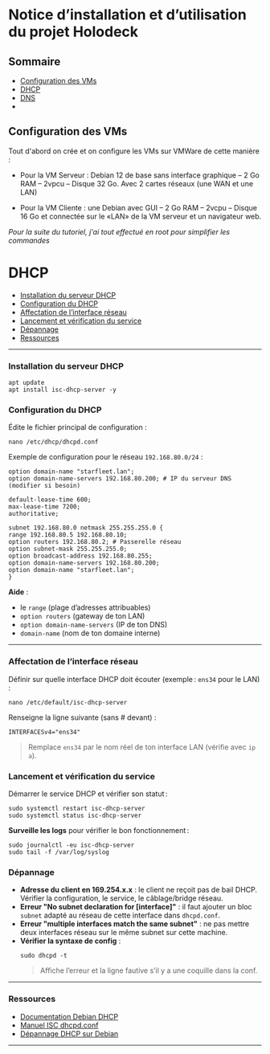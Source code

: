 # Notice d’installation et d’utilisation du projet Holodeck

## Sommaire
- [Configuration des VMs](#configuration-des-vms)
- [DHCP](#dhcp)
- [DNS](#dns)
- 


## Configuration des VMs
Tout d'abord on crée et on configure les VMs sur VMWare de cette manière : 

 - Pour la VM Serveur : Debian 12 de base sans interface graphique – 2 Go
   RAM – 2vpcu – Disque 32 Go. Avec 2 cartes réseaux (une WAN et une
   LAN)
   
 - Pour la VM Cliente : une Debian avec GUI – 2 Go RAM – 2vcpu – Disque
   16 Go et connectée sur le «LAN» de la VM serveur et un navigateur
   web.
   
*Pour la suite du tutoriel, j'ai tout effectué en root pour simplifier les commandes*

# DHCP
- [Installation du serveur DHCP](#installation-du-serveur-dhcp)
- [Configuration du DHCP](#configuration-du-dhcp)
- [Affectation de l’interface réseau](#affectation-de-linterface-réseau)
- [Lancement et vérification du service](#lancement-et-vérification-du-service)
- [Dépannage](#dépannage)
- [Ressources](#ressources)
---
### Installation du serveur DHCP

    apt update  
    apt install isc-dhcp-server -y

### Configuration du DHCP

Édite le fichier principal de configuration :

    nano /etc/dhcp/dhcpd.conf


Exemple de configuration pour le réseau `192.168.80.0/24` :

    option domain-name "starfleet.lan";  
    option domain-name-servers 192.168.80.200; # IP du serveur DNS (modifier si besoin)
    
    default-lease-time 600;  
    max-lease-time 7200;  
    authoritative;
    
    subnet 192.168.80.0 netmask 255.255.255.0 {  
    range 192.168.80.5 192.168.80.10;  
    option routers 192.168.80.2; # Passerelle réseau  
    option subnet-mask 255.255.255.0;  
    option broadcast-address 192.168.80.255;  
    option domain-name-servers 192.168.80.200;  
    option domain-name "starfleet.lan";  
    }

**Aide** :
- le `range` (plage d’adresses attribuables)
- `option routers` (gateway de ton LAN)
- `option domain-name-servers` (IP de ton DNS)
- `domain-name` (nom de ton domaine interne)

---

### Affectation de l’interface réseau

Définir sur quelle interface DHCP doit écouter (exemple : `ens34` pour le LAN) :

    nano /etc/default/isc-dhcp-server


Renseigne la ligne suivante (sans # devant) :

    INTERFACESv4="ens34"
    
> Remplace `ens34` par le nom réel de ton interface LAN (vérifie avec `ip a`).


### Lancement et vérification du service

Démarrer le service DHCP et vérifier son statut :

    sudo systemctl restart isc-dhcp-server  
    sudo systemctl status isc-dhcp-server

**Surveille les logs** pour vérifier le bon fonctionnement :

    sudo journalctl -eu isc-dhcp-server  
    sudo tail -f /var/log/syslog

### Dépannage

- **Adresse du client en 169.254.x.x** : le client ne reçoit pas de bail DHCP. Vérifier la configuration, le service, le câblage/bridge réseau.
- **Erreur "No subnet declaration for [interface]"** : il faut ajouter un bloc `subnet` adapté au réseau de cette interface dans `dhcpd.conf`.
- **Erreur "multiple interfaces match the same subnet"** : ne pas mettre deux interfaces réseau sur le même subnet sur cette machine.
- **Vérifier la syntaxe de config** :
    ```
    sudo dhcpd -t
    ```
    > Affiche l’erreur et la ligne fautive s’il y a une coquille dans la conf.

---

### Ressources

- [Documentation Debian DHCP](https://wiki.debian.org/DHCP_Server)
- [Manuel ISC dhcpd.conf](https://linux.die.net/man/5/dhcpd.conf)
- [Dépannage DHCP sur Debian](https://wiki.debian.org/fr/DHCP_Server)

---



